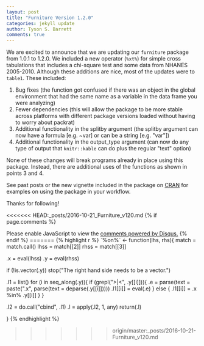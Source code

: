 ```yaml
---
layout: post
title: "Furniture Version 1.2.0"
categories: jekyll update
author: Tyson S. Barrett
comments: true
---
```


We are excited to announce that we are updating our `furniture` package from 1.0.1 to 1.2.0. We included a new operator (`%xt%`) for simple cross tabulations that includes a chi-square test and some data from NHANES 2005-2010. Although these additions are nice, most of the updates were to `table1`. These included:

1. Bug fixes (the function got confused if there was an object in the global environment that had the same name as a variable in the data frame you were analyzing)
2. Fewer dependencies (this will allow the package to be more stable across platforms with different package versions loaded without having to worry about packrat)
3. Additional functionality in the splitby argument (the splitby argument can now have a formula [e.g. ~var] or can be a string [e.g. "var"])
4. Additional functionality in the output_type argument (can now do any type of output that `knitr::kable` can do plus the regular "text" option)

None of these changes will break programs already in place using this package. Instead, there are additional uses of the functions as shown in points 3 and 4.

See past posts or the new vignette included in the package on [CRAN](https://CRAN.R-project.org/package=furniture) for examples on using the package in your workflow.

Thanks for following!

<<<<<<< HEAD:_posts/2016-10-21_Furniture_v120.md
{% if page.comments %} 
<div id="disqus_thread"></div>
<script>
    /**
     *  RECOMMENDED CONFIGURATION VARIABLES: EDIT AND UNCOMMENT THE SECTION BELOW TO INSERT DYNAMIC VALUES FROM YOUR PLATFORM OR CMS.
     *  LEARN WHY DEFINING THESE VARIABLES IS IMPORTANT: https://disqus.com/admin/universalcode/#configuration-variables
     */
    /*
    var disqus_config = function () {
        this.page.url = page.url;  // Replace PAGE_URL with your page's canonical URL variable
        this.page.identifier = page.identifer; // Replace PAGE_IDENTIFIER with your page's unique identifier variable
    };
    */
    (function() {  // DON'T EDIT BELOW THIS LINE
        var d = document, s = d.createElement('script');
        
        s.src = '//tysonstanley.disqus.com/embed.js';
        
        s.setAttribute('data-timestamp', +new Date());
        (d.head || d.body).appendChild(s);
    })();
</script>
<noscript>Please enable JavaScript to view the <a href="https://disqus.com/?ref_noscript" rel="nofollow">comments powered by Disqus.</a></noscript>
{% endif %}
=======
{% highlight r %}
`%on%` <- function(lhs, rhs){
  match = match.call()
  lhss  = match[[2]]
  rhss  = match[[3]]
  
  .x = eval(lhss)
  .y = eval(rhss)

  if (!is.vector(.y))
    stop("The right hand side needs to be a vector.")
  
  .l1 = list()
  for (i in seq_along(.y)){
    if (grepl(">|<", .y[[i]])){
      .e = parse(text = paste(".x", parse(text = deparse(.y[[i]]))))
      .l1[[i]] = eval(.e)
    } else {
      .l1[[i]] = .x %in% .y[[i]]
    }
  }
  
  .l2 = do.call("cbind", .l1)
  .l  = apply(.l2, 1, any)
  return(.l)
  
}
{% endhighlight %}
>>>>>>> origin/master:_posts/2016-10-21-Furniture_v120.md
